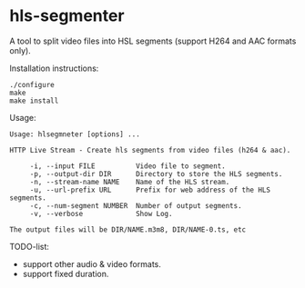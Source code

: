 # hls-segmenter
A tool to split video files into HSL segments (support H264 and AAC formats only).

Installation instructions:
```
./configure
make
make install
```

Usage:
```
Usage: hlsegmneter [options] ...

HTTP Live Stream - Create hls segments from video files (h264 & aac).

     -i, --input FILE          Video file to segment.
     -p, --output-dir DIR      Directory to store the HLS segments.
     -n, --stream-name NAME    Name of the HLS stream.
     -u, --url-prefix URL      Prefix for web address of the HLS segments.
     -c, --num-segment NUMBER  Number of output segments.
     -v, --verbose             Show Log.
     
The output files will be DIR/NAME.m3m8, DIR/NAME-0.ts, etc

```

TODO-list:
 - support other audio & video formats.
 - support fixed duration.
